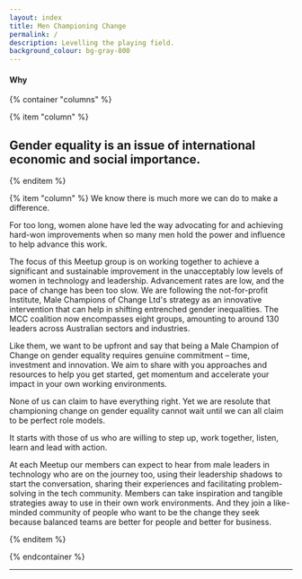 ```yaml
---
layout: index
title: Men Championing Change
permalink: /
description: Levelling the playing field.
background_colour: bg-gray-800
---
```


#### Why

{% container "columns" %}

{% item "column" %}

## Gender equality is an issue of international economic and social importance.

{% enditem %}

{% item "column" %}
We know there is much more we can do to make a difference.

For too long, women alone have led the way advocating for and achieving hard-won improvements when so many men hold the power and influence to help advance this work.

The focus of this Meetup group is on working together to achieve a significant and sustainable improvement in the unacceptably low levels of women in technology and leadership. Advancement rates are low, and the pace of change has been too slow. We are following the not-for-profit Institute, Male Champions of Change Ltd's strategy as an innovative intervention that can help in shifting entrenched gender inequalities. The MCC coalition now encompasses eight groups, amounting to around 130 leaders across Australian sectors and industries.

Like them, we want to be upfront and say that being a Male Champion of Change on gender equality requires genuine commitment – time, investment and innovation. We aim to share with you approaches and resources to help you get started, get momentum and accelerate your impact in your own working environments.

None of us can claim to have everything right. Yet we are resolute that championing change on gender equality cannot wait until we can all claim to be perfect role models.

It starts with those of us who are willing to step up, work together, listen, learn and lead with action.

At each Meetup our members can expect to hear from male leaders in technology who are on the journey too, using their leadership shadows to start the conversation, sharing their experiences and facilitating problem-solving in the tech community. Members can take inspiration and tangible strategies away to use in their own work environments. And they join a like-minded community of people who want to be the change they seek because balanced teams are better for people and better for business.

{% enditem %}

{% endcontainer %}

---

